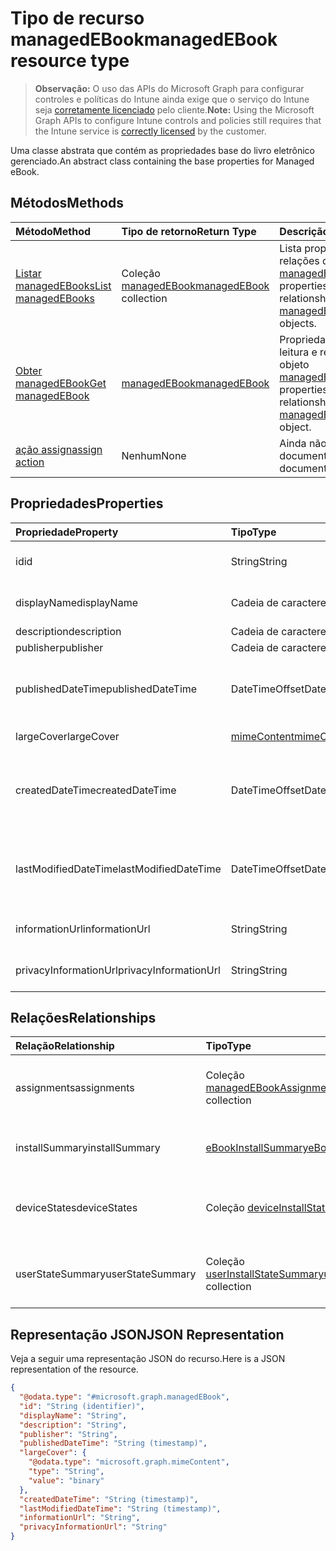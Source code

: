 # <a name="managedebook-resource-type"></a><span data-ttu-id="3f3ef-101">Tipo de recurso managedEBook</span><span class="sxs-lookup"><span data-stu-id="3f3ef-101">managedEBook resource type</span></span>

> <span data-ttu-id="3f3ef-102">**Observação:** O uso das APIs do Microsoft Graph para configurar controles e políticas do Intune ainda exige que o serviço do Intune seja [corretamente licenciado](https://go.microsoft.com/fwlink/?linkid=839381) pelo cliente.</span><span class="sxs-lookup"><span data-stu-id="3f3ef-102">**Note:** Using the Microsoft Graph APIs to configure Intune controls and policies still requires that the Intune service is [correctly licensed](https://go.microsoft.com/fwlink/?linkid=839381) by the customer.</span></span>

<span data-ttu-id="3f3ef-103">Uma classe abstrata que contém as propriedades base do livro eletrônico gerenciado.</span><span class="sxs-lookup"><span data-stu-id="3f3ef-103">An abstract class containing the base properties for Managed eBook.</span></span>
## <a name="methods"></a><span data-ttu-id="3f3ef-104">Métodos</span><span class="sxs-lookup"><span data-stu-id="3f3ef-104">Methods</span></span>
|<span data-ttu-id="3f3ef-105">Método</span><span class="sxs-lookup"><span data-stu-id="3f3ef-105">Method</span></span>|<span data-ttu-id="3f3ef-106">Tipo de retorno</span><span class="sxs-lookup"><span data-stu-id="3f3ef-106">Return Type</span></span>|<span data-ttu-id="3f3ef-107">Descrição</span><span class="sxs-lookup"><span data-stu-id="3f3ef-107">Description</span></span>|
|:---|:---|:---|
|[<span data-ttu-id="3f3ef-108">Listar managedEBooks</span><span class="sxs-lookup"><span data-stu-id="3f3ef-108">List managedEBooks</span></span>](../api/intune_books_managedebook_list.md)|<span data-ttu-id="3f3ef-109">Coleção [managedEBook](../resources/intune_books_managedebook.md)</span><span class="sxs-lookup"><span data-stu-id="3f3ef-109">[managedEBook](../resources/intune_books_managedebook.md) collection</span></span>|<span data-ttu-id="3f3ef-110">Lista propriedades e relações dos objetos [managedEBook](../resources/intune_books_managedebook.md).</span><span class="sxs-lookup"><span data-stu-id="3f3ef-110">List properties and relationships of the [managedEBook](../resources/intune_books_managedebook.md) objects.</span></span>|
|[<span data-ttu-id="3f3ef-111">Obter managedEBook</span><span class="sxs-lookup"><span data-stu-id="3f3ef-111">Get managedEBook</span></span>](../api/intune_books_managedebook_get.md)|[<span data-ttu-id="3f3ef-112">managedEBook</span><span class="sxs-lookup"><span data-stu-id="3f3ef-112">managedEBook</span></span>](../resources/intune_books_managedebook.md)|<span data-ttu-id="3f3ef-113">Propriedades de leitura e relações do objeto [managedEBook](../resources/intune_books_managedebook.md).</span><span class="sxs-lookup"><span data-stu-id="3f3ef-113">Read properties and relationships of the [managedEBook](../resources/intune_books_managedebook.md) object.</span></span>|
|[<span data-ttu-id="3f3ef-114">ação assign</span><span class="sxs-lookup"><span data-stu-id="3f3ef-114">assign action</span></span>](../api/intune_books_managedebook_assign.md)|<span data-ttu-id="3f3ef-115">Nenhum</span><span class="sxs-lookup"><span data-stu-id="3f3ef-115">None</span></span>|<span data-ttu-id="3f3ef-116">Ainda não documentado</span><span class="sxs-lookup"><span data-stu-id="3f3ef-116">Not yet documented</span></span>|

## <a name="properties"></a><span data-ttu-id="3f3ef-117">Propriedades</span><span class="sxs-lookup"><span data-stu-id="3f3ef-117">Properties</span></span>
|<span data-ttu-id="3f3ef-118">Propriedade</span><span class="sxs-lookup"><span data-stu-id="3f3ef-118">Property</span></span>|<span data-ttu-id="3f3ef-119">Tipo</span><span class="sxs-lookup"><span data-stu-id="3f3ef-119">Type</span></span>|<span data-ttu-id="3f3ef-120">Descrição</span><span class="sxs-lookup"><span data-stu-id="3f3ef-120">Description</span></span>|
|:---|:---|:---|
|<span data-ttu-id="3f3ef-121">id</span><span class="sxs-lookup"><span data-stu-id="3f3ef-121">id</span></span>|<span data-ttu-id="3f3ef-122">String</span><span class="sxs-lookup"><span data-stu-id="3f3ef-122">String</span></span>|<span data-ttu-id="3f3ef-123">Chave da entidade.</span><span class="sxs-lookup"><span data-stu-id="3f3ef-123">Key of the entity.</span></span>|
|<span data-ttu-id="3f3ef-124">displayName</span><span class="sxs-lookup"><span data-stu-id="3f3ef-124">displayName</span></span>|<span data-ttu-id="3f3ef-125">Cadeia de caracteres</span><span class="sxs-lookup"><span data-stu-id="3f3ef-125">String</span></span>|<span data-ttu-id="3f3ef-126">Nome do livro eletrônico.</span><span class="sxs-lookup"><span data-stu-id="3f3ef-126">Name of the eBook.</span></span>|
|<span data-ttu-id="3f3ef-127">description</span><span class="sxs-lookup"><span data-stu-id="3f3ef-127">description</span></span>|<span data-ttu-id="3f3ef-128">Cadeia de caracteres</span><span class="sxs-lookup"><span data-stu-id="3f3ef-128">String</span></span>|<span data-ttu-id="3f3ef-129">Descrição.</span><span class="sxs-lookup"><span data-stu-id="3f3ef-129">Description.</span></span>|
|<span data-ttu-id="3f3ef-130">publisher</span><span class="sxs-lookup"><span data-stu-id="3f3ef-130">publisher</span></span>|<span data-ttu-id="3f3ef-131">Cadeia de caracteres</span><span class="sxs-lookup"><span data-stu-id="3f3ef-131">String</span></span>|<span data-ttu-id="3f3ef-132">Publicador.</span><span class="sxs-lookup"><span data-stu-id="3f3ef-132">Publisher.</span></span>|
|<span data-ttu-id="3f3ef-133">publishedDateTime</span><span class="sxs-lookup"><span data-stu-id="3f3ef-133">publishedDateTime</span></span>|<span data-ttu-id="3f3ef-134">DateTimeOffset</span><span class="sxs-lookup"><span data-stu-id="3f3ef-134">DateTimeOffset</span></span>|<span data-ttu-id="3f3ef-135">A data e hora em que o livro eletrônico foi publicado.</span><span class="sxs-lookup"><span data-stu-id="3f3ef-135">The date and time when the eBook was published.</span></span>|
|<span data-ttu-id="3f3ef-136">largeCover</span><span class="sxs-lookup"><span data-stu-id="3f3ef-136">largeCover</span></span>|[<span data-ttu-id="3f3ef-137">mimeContent</span><span class="sxs-lookup"><span data-stu-id="3f3ef-137">mimeContent</span></span>](../resources/intune_books_mimecontent.md)|<span data-ttu-id="3f3ef-138">Capa do livro.</span><span class="sxs-lookup"><span data-stu-id="3f3ef-138">Book cover.</span></span>|
|<span data-ttu-id="3f3ef-139">createdDateTime</span><span class="sxs-lookup"><span data-stu-id="3f3ef-139">createdDateTime</span></span>|<span data-ttu-id="3f3ef-140">DateTimeOffset</span><span class="sxs-lookup"><span data-stu-id="3f3ef-140">DateTimeOffset</span></span>|<span data-ttu-id="3f3ef-141">A data e hora em que o livro eletrônico foi modificado pela última vez.</span><span class="sxs-lookup"><span data-stu-id="3f3ef-141">The date and time when the eBook file was created.</span></span>|
|<span data-ttu-id="3f3ef-142">lastModifiedDateTime</span><span class="sxs-lookup"><span data-stu-id="3f3ef-142">lastModifiedDateTime</span></span>|<span data-ttu-id="3f3ef-143">DateTimeOffset</span><span class="sxs-lookup"><span data-stu-id="3f3ef-143">DateTimeOffset</span></span>|<span data-ttu-id="3f3ef-144">A data e hora da última modificação do livro eletrônico.</span><span class="sxs-lookup"><span data-stu-id="3f3ef-144">The date and time when teh eBook was last modified.</span></span>|
|<span data-ttu-id="3f3ef-145">informationUrl</span><span class="sxs-lookup"><span data-stu-id="3f3ef-145">informationUrl</span></span>|<span data-ttu-id="3f3ef-146">String</span><span class="sxs-lookup"><span data-stu-id="3f3ef-146">String</span></span>|<span data-ttu-id="3f3ef-147">A URL de informações adicionais.</span><span class="sxs-lookup"><span data-stu-id="3f3ef-147">The more information Url.</span></span>|
|<span data-ttu-id="3f3ef-148">privacyInformationUrl</span><span class="sxs-lookup"><span data-stu-id="3f3ef-148">privacyInformationUrl</span></span>|<span data-ttu-id="3f3ef-149">String</span><span class="sxs-lookup"><span data-stu-id="3f3ef-149">String</span></span>|<span data-ttu-id="3f3ef-150">A URL da declaração de privacidade.</span><span class="sxs-lookup"><span data-stu-id="3f3ef-150">The privacy statement Url.</span></span>|

## <a name="relationships"></a><span data-ttu-id="3f3ef-151">Relações</span><span class="sxs-lookup"><span data-stu-id="3f3ef-151">Relationships</span></span>
|<span data-ttu-id="3f3ef-152">Relação</span><span class="sxs-lookup"><span data-stu-id="3f3ef-152">Relationship</span></span>|<span data-ttu-id="3f3ef-153">Tipo</span><span class="sxs-lookup"><span data-stu-id="3f3ef-153">Type</span></span>|<span data-ttu-id="3f3ef-154">Descrição</span><span class="sxs-lookup"><span data-stu-id="3f3ef-154">Description</span></span>|
|:---|:---|:---|
|<span data-ttu-id="3f3ef-155">assignments</span><span class="sxs-lookup"><span data-stu-id="3f3ef-155">assignments</span></span>|<span data-ttu-id="3f3ef-156">Coleção [managedEBookAssignment](../resources/intune_books_managedebookassignment.md)</span><span class="sxs-lookup"><span data-stu-id="3f3ef-156">[managedEBookAssignment](../resources/intune_books_managedebookassignment.md) collection</span></span>|<span data-ttu-id="3f3ef-157">A lista de atribuições para este livro eletrônico.</span><span class="sxs-lookup"><span data-stu-id="3f3ef-157">The list of assignments for this eBook.</span></span>|
|<span data-ttu-id="3f3ef-158">installSummary</span><span class="sxs-lookup"><span data-stu-id="3f3ef-158">installSummary</span></span>|[<span data-ttu-id="3f3ef-159">eBookInstallSummary</span><span class="sxs-lookup"><span data-stu-id="3f3ef-159">eBookInstallSummary</span></span>](../resources/intune_books_ebookinstallsummary.md)|<span data-ttu-id="3f3ef-160">Resumo de instalação do aplicativo móvel.</span><span class="sxs-lookup"><span data-stu-id="3f3ef-160">Mobile App Install Summary.</span></span>|
|<span data-ttu-id="3f3ef-161">deviceStates</span><span class="sxs-lookup"><span data-stu-id="3f3ef-161">deviceStates</span></span>|<span data-ttu-id="3f3ef-162">Coleção [deviceInstallState](../resources/intune_books_deviceinstallstate.md)</span><span class="sxs-lookup"><span data-stu-id="3f3ef-162">[deviceInstallState](../resources/intune_books_deviceinstallstate.md) collection</span></span>|<span data-ttu-id="3f3ef-163">A lista de estados de instalação para este livro eletrônico.</span><span class="sxs-lookup"><span data-stu-id="3f3ef-163">The list of installation states for this eBook.</span></span>|
|<span data-ttu-id="3f3ef-164">userStateSummary</span><span class="sxs-lookup"><span data-stu-id="3f3ef-164">userStateSummary</span></span>|<span data-ttu-id="3f3ef-165">Coleção [userInstallStateSummary](../resources/intune_books_userinstallstatesummary.md)</span><span class="sxs-lookup"><span data-stu-id="3f3ef-165">[userInstallStateSummary](../resources/intune_books_userinstallstatesummary.md) collection</span></span>|<span data-ttu-id="3f3ef-166">A lista de estados de instalação para este livro eletrônico.</span><span class="sxs-lookup"><span data-stu-id="3f3ef-166">The list of installation states for this eBook.</span></span>|

## <a name="json-representation"></a><span data-ttu-id="3f3ef-167">Representação JSON</span><span class="sxs-lookup"><span data-stu-id="3f3ef-167">JSON Representation</span></span>
<span data-ttu-id="3f3ef-168">Veja a seguir uma representação JSON do recurso.</span><span class="sxs-lookup"><span data-stu-id="3f3ef-168">Here is a JSON representation of the resource.</span></span>
<!-- {
  "blockType": "resource",
  "keyProperty": "id",
  "@odata.type": "microsoft.graph.managedEBook"
}
-->
``` json
{
  "@odata.type": "#microsoft.graph.managedEBook",
  "id": "String (identifier)",
  "displayName": "String",
  "description": "String",
  "publisher": "String",
  "publishedDateTime": "String (timestamp)",
  "largeCover": {
    "@odata.type": "microsoft.graph.mimeContent",
    "type": "String",
    "value": "binary"
  },
  "createdDateTime": "String (timestamp)",
  "lastModifiedDateTime": "String (timestamp)",
  "informationUrl": "String",
  "privacyInformationUrl": "String"
}
```



